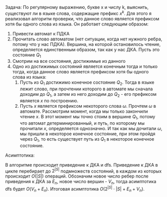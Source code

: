 Задача: По регулярному выражению, букве x и числу k, выяснить, существуют ли в языке слова, содержащие префикс $x^k$.
Для этого я реализовал алгоритм проверки, что данное слово является префиксом хотя бы одного слова из языка. Он работает следующим образом:

1) Привести автомат к ПДКА
2) Прочитать слово автоматом (нет ситуации, когда нет нужного ребра, потому что у нас ПДКА). Вершина, на которой остановилось чтение, определяется единственным образом, так как у нас ДКА. Пусть это состояние $Q_1$
3) Смотрим на все состояния, достижимые из данного
4) Одно из достижимых состояний является конечным тогда и только тогда, когда данное слово является префиксом хотя бы одного слова из языка:
   1) Пусть из $Q_1$ достижимо конечное состояние $Q_2$. Тогда в языке лежит слово, при прочтении которого в автомате мы сначала доходим до $Q_1$, а затем из него доходим до $Q_2$ - его префиксом является $x$ по построению.
   2)  Пусть $x$ является префиксом некоторого слова $\omega$. Прочтем $\omega$ в автомате. Рассмотрим момент, когда мы только закончили чтение $x$. В этот момент мы точно стоим в вершине $Q_1$, потому что автомат детерминированный, и путь, по которому мы прочитали $x$, определяется однозначно. И так как мы дочитали $\omega$, мы пришли в некоторое конечное состояние, при этом пройдя через $Q_1$, то есть существует путь из $Q_1$ в некоторое конечное состояние.



Асимптотика:

В алгоритме происходит приведение к ДКА и dfs. Приведение к ДКА в цикле перебирает до $2^{|S|}$ подмножеств состояний, в каждом из которых происходит $O(|S|)$ операций. Обозначим новое число ребер после приведения к ДКА за $E_n$, новое число вершин - $V_n$, тогда асимптотика dfs будет $O(V_n + E_n)$. Итоговая асимптотика $O(2^{|S|}\cdot |S| + E_n+V_n)$.


